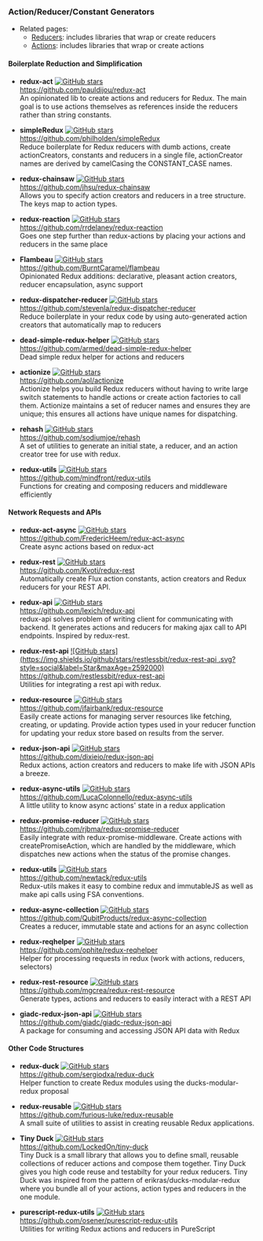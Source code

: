 ### Action/Reducer/Constant Generators

- Related pages:
  - [Reducers](reducers.md): includes libraries that wrap or create reducers
  - [Actions](actions.md): includes libraries that wrap or create actions


#### Boilerplate Reduction and Simplification

- **redux-act** [![GitHub stars](https://img.shields.io/github/stars/pauldijou/redux-act.svg?style=social&label=Star&maxAge=2592000)](https://github.com/pauldijou/redux-act)  
  https://github.com/pauldijou/redux-act    
  An opinionated lib to create actions and reducers for Redux. The main goal is to use actions themselves as references inside the reducers rather than string constants.

- **simpleRedux** [![GitHub stars](https://img.shields.io/github/stars/philholden/simpleRedux.svg?style=social&label=Star&maxAge=2592000)](https://github.com/philholden/simpleRedux)  
  https://github.com/philholden/simpleRedux    
  Reduce boilerplate for Redux reducers with dumb actions, create actionCreators, constants and reducers in a single file, actionCreator names are derived by camelCasing the CONSTANT_CASE names.

- **redux-chainsaw** [![GitHub stars](https://img.shields.io/github/stars/jhsu/redux-chainsaw.svg?style=social&label=Star&maxAge=2592000)](https://github.com/jhsu/redux-chainsaw)  
  https://github.com/jhsu/redux-chainsaw    
  Allows you to specify action creators and reducers in a tree structure. The keys map to action types.

- **redux-reaction** [![GitHub stars](https://img.shields.io/github/stars/rrdelaney/redux-reaction.svg?style=social&label=Star&maxAge=2592000)](https://github.com/rrdelaney/redux-reaction)  
  https://github.com/rrdelaney/redux-reaction    
  Goes one step further than redux-actions by placing your actions and reducers in the same place

- **Flambeau** [![GitHub stars](https://img.shields.io/github/stars/BurntCaramel/flambeau.svg?style=social&label=Star&maxAge=2592000)](https://github.com/BurntCaramel/flambeau)  
  https://github.com/BurntCaramel/flambeau    
  Opinionated Redux additions: declarative, pleasant action creators, reducer encapsulation, async support

- **redux-dispatcher-reducer** [![GitHub stars](https://img.shields.io/github/stars/stevenla/redux-dispatcher-reducer.svg?style=social&label=Star&maxAge=2592000)](https://github.com/stevenla/redux-dispatcher-reducer)  
  https://github.com/stevenla/redux-dispatcher-reducer    
  Reduce boilerplate in your redux code by using auto-generated action creators that automatically map to reducers

- **dead-simple-redux-helper** [![GitHub stars](https://img.shields.io/github/stars/armed/dead-simple-redux-helper.svg?style=social&label=Star&maxAge=2592000)](https://github.com/armed/dead-simple-redux-helper)  
  https://github.com/armed/dead-simple-redux-helper    
  Dead simple redux helper for actions and reducers

- **actionize** [![GitHub stars](https://img.shields.io/github/stars/aol/actionize.svg?style=social&label=Star&maxAge=2592000)](https://github.com/aol/actionize)  
  https://github.com/aol/actionize    
  Actionize helps you build Redux reducers without having to write large switch statements to handle actions or create action factories to call them. Actionize maintains a set of reducer names and ensures they are unique; this ensures all actions have unique names for dispatching.

- **rehash** [![GitHub stars](https://img.shields.io/github/stars/sodiumjoe/rehash.svg?style=social&label=Star&maxAge=2592000)](https://github.com/sodiumjoe/rehash)  
  https://github.com/sodiumjoe/rehash    
  A set of utilities to generate an initial state, a reducer, and an action creator tree for use with redux.

- **redux-utils** [![GitHub stars](https://img.shields.io/github/stars/mindfront/redux-utils/shields.svg?style=social&label=Star&maxAge=2592000)](https://github.com/mindfront/redux-utils)  
   https://github.com/mindfront/redux-utils    
  Functions for creating and composing reducers and middleware efficiently


#### Network Requests and APIs

- **redux-act-async** [![GitHub stars](https://img.shields.io/github/stars/FredericHeem/redux-act-async.svg?style=social&label=Star&maxAge=2592000)](https://github.com/FredericHeem/redux-act-async)  
  https://github.com/FredericHeem/redux-act-async    
  Create async actions based on redux-act

- **redux-rest** [![GitHub stars](https://img.shields.io/github/stars/Kvoti/redux-rest.svg?style=social&label=Star&maxAge=2592000)](https://github.com/Kvoti/redux-rest)  
  https://github.com/Kvoti/redux-rest    
  Automatically create Flux action constants, action creators and Redux reducers for your REST API.

- **redux-api** [![GitHub stars](https://img.shields.io/github/stars/lexich/redux-api.svg?style=social&label=Star&maxAge=2592000)](https://github.com/lexich/redux-api)  
  https://github.com/lexich/redux-api    
  redux-api solves problem of writing client for communicating with backend. It generates actions and reducers for making ajax call to API endpoints.  Inspired by redux-rest.

- **redux-rest-api** [![GitHub stars](https://img.shields.io/github/stars/restlessbit/redux-rest-api  .svg?style=social&label=Star&maxAge=2592000)](https://github.com/restlessbit/redux-rest-api  )  
  https://github.com/restlessbit/redux-rest-api    
  Utilities for integrating a rest api with redux.

- **redux-resource** [![GitHub stars](https://img.shields.io/github/stars/jfairbank/redux-resource.svg?style=social&label=Star&maxAge=2592000)](https://github.com/jfairbank/redux-resource)  
  https://github.com/jfairbank/redux-resource    
  Easily create actions for managing server resources like fetching, creating, or updating. Provide action types used in your reducer function for updating your redux store based on results from the server.

- **redux-json-api** [![GitHub stars](https://img.shields.io/github/stars/dixieio/redux-json-api.svg?style=social&label=Star&maxAge=2592000)](https://github.com/dixieio/redux-json-api)  
  https://github.com/dixieio/redux-json-api    
  Redux actions, action creators and reducers to make life with JSON APIs a breeze.

- **redux-async-utils** [![GitHub stars](https://img.shields.io/github/stars/LucaColonnello/redux-async-utils.svg?style=social&label=Star&maxAge=2592000)](https://github.com/LucaColonnello/redux-async-utils)  
  https://github.com/LucaColonnello/redux-async-utils    
  A little utility to know async actions' state in a redux application

- **redux-promise-reducer** [![GitHub stars](https://img.shields.io/github/stars/rjbma/redux-promise-reducer.svg?style=social&label=Star&maxAge=2592000)](https://github.com/rjbma/redux-promise-reducer)  
  https://github.com/rjbma/redux-promise-reducer    
  Easily integrate with redux-promise-middleware.  Create actions with createPromiseAction, which are handled by the middleware, which dispatches new actions when the status of the promise changes.

- **redux-utils** [![GitHub stars](https://img.shields.io/github/stars/newtack/redux-utils.svg?style=social&label=Star&maxAge=2592000)](https://github.com/newtack/redux-utils)  
  https://github.com/newtack/redux-utils    
  Redux-utils makes it easy to combine redux and immutableJS as well as make api calls using FSA conventions.

- **redux-async-collection** [![GitHub stars](https://img.shields.io/github/stars/QubitProducts/redux-async-collection.svg?style=social&label=Star&maxAge=2592000)](https://github.com/QubitProducts/redux-async-collection)  
  https://github.com/QubitProducts/redux-async-collection    
  Creates a reducer, immutable state and actions for an async collection

- **redux-reqhelper** [![GitHub stars](https://img.shields.io/github/stars/ophite/redux-reqhelper.svg?style=social&label=Star&maxAge=2592000)](https://github.com/ophite/redux-reqhelper)  
  https://github.com/ophite/redux-reqhelper    
  Helper for processing requests in redux (work with actions, reducers, selectors)

- **redux-rest-resource** [![GitHub stars](https://img.shields.io/github/stars/mgcrea/redux-rest-resource.svg?style=social&label=Star&maxAge=2592000)](https://github.com/mgcrea/redux-rest-resource)  
  https://github.com/mgcrea/redux-rest-resource    
  Generate types, actions and reducers to easily interact with a REST API

- **giadc-redux-json-api** [![GitHub stars](https://img.shields.io/github/stars/giadc/giadc-redux-json-api.svg?style=social&label=Star&maxAge=2592000)](https://github.com/giadc/giadc-redux-json-api)  
  https://github.com/giadc/giadc-redux-json-api    
  A package for consuming and accessing JSON API data with Redux


#### Other Code Structures

- **redux-duck** [![GitHub stars](https://img.shields.io/github/stars/sergiodxa/redux-duck.svg?style=social&label=Star&maxAge=2592000)](https://github.com/sergiodxa/redux-duck)  
  https://github.com/sergiodxa/redux-duck    
  Helper function to create Redux modules using the ducks-modular-redux proposal

- **redux-reusable** [![GitHub stars](https://img.shields.io/github/stars/furious-luke/redux-reusable.svg?style=social&label=Star&maxAge=2592000)](https://github.com/furious-luke/redux-reusable)  
  https://github.com/furious-luke/redux-reusable    
  A small suite of utilities to assist in creating reusable Redux applications.

- **Tiny Duck** [![GitHub stars](https://img.shields.io/github/stars/LockedOn/tiny-duck.svg?style=social&label=Star&maxAge=2592000)](https://github.com/LockedOn/tiny-duck)  
  https://github.com/LockedOn/tiny-duck    
  Tiny Duck is a small library that allows you to define small, reusable collections of reducer actions and compose them together.  Tiny Duck gives you high code reuse and testabilty for your redux reducers.  Tiny Duck was inspired from the pattern of erikras/ducks-modular-redux where you bundle all of your actions, action types and reducers in the one module.

- **purescript-redux-utils** [![GitHub stars](https://img.shields.io/github/stars/osener/purescript-redux-utils.svg?style=social&label=Star&maxAge=2592000)](https://github.com/osener/purescript-redux-utils)  
  https://github.com/osener/purescript-redux-utils    
  Utilities for writing Redux actions and reducers in PureScript
